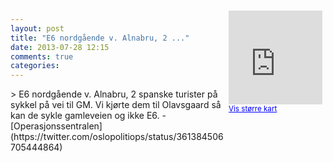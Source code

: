 ```yaml
---
layout: post
title: "E6 nordgående v. Alnabru, 2 ..."
date: 2013-07-28 12:15
comments: true
categories: 
---
```

<div style="float:right; margin:5px; position:relative;top:-130px;"><iframe width="150" height="150" frameborder="0" scrolling="no" marginheight="0" marginwidth="0" src="http://maps.google.com/maps?q=Gamleveien,+Oslo&hl=no&t=m&z=14&output=embed&iwloc=&"></iframe><br/><small><a href="http://maps.google.com/maps?q=Gamleveien,+Oslo&hl=no&t=m&z=14&source=embed&iwloc=A" style="color:#0000FF;text-align:left" target="_new">Vis st&oslash;rre kart</a></small></div>
> E6 nordgående v. Alnabru, 2 spanske turister på sykkel på vei til GM. Vi kjørte dem til Olavsgaard så kan de sykle gamleveien og ikke E6.
- [Operasjonssentralen](https://twitter.com/oslopolitiops/status/361384506705444864)
